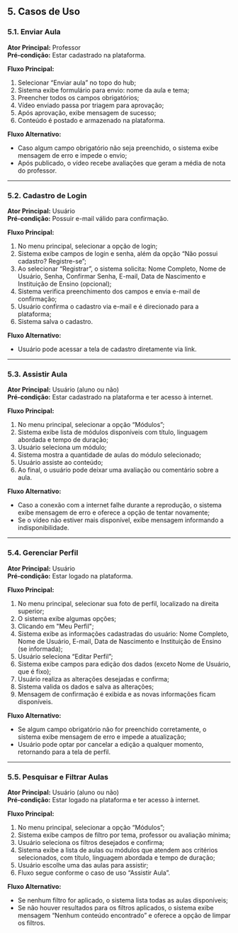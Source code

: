 <h2>5. Casos de Uso</h2>

<h3>5.1. Enviar Aula</h3>
<p><strong>Ator Principal:</strong> Professor<br>
<strong>Pré-condição:</strong> Estar cadastrado na plataforma.</p>

<p><strong>Fluxo Principal:</strong></p>
<ol>
  <li>Selecionar “Enviar aula” no topo do hub;</li>
  <li>Sistema exibe formulário para envio: nome da aula e tema;</li>
  <li>Preencher todos os campos obrigatórios;</li>
  <li>Vídeo enviado passa por triagem para aprovação;</li>
  <li>Após aprovação, exibe mensagem de sucesso;</li>
  <li>Conteúdo é postado e armazenado na plataforma.</li>
</ol>

<p><strong>Fluxo Alternativo:</strong></p>
<ul>
  <li>Caso algum campo obrigatório não seja preenchido, o sistema exibe mensagem de erro e impede o envio;</li>
  <li>Após publicado, o vídeo recebe avaliações que geram a média de nota do professor.</li>
</ul>

<hr>

<h3>5.2. Cadastro de Login</h3>
<p><strong>Ator Principal:</strong> Usuário<br>
<strong>Pré-condição:</strong> Possuir e-mail válido para confirmação.</p>

<p><strong>Fluxo Principal:</strong></p>
<ol>
  <li>No menu principal, selecionar a opção de login;</li>
  <li>Sistema exibe campos de login e senha, além da opção “Não possui cadastro? Registre-se”;</li>
  <li>Ao selecionar “Registrar”, o sistema solicita: Nome Completo, Nome de Usuário, Senha, Confirmar Senha, E-mail, Data de Nascimento e Instituição de Ensino (opcional);</li>
  <li>Sistema verifica preenchimento dos campos e envia e-mail de confirmação;</li>
  <li>Usuário confirma o cadastro via e-mail e é direcionado para a plataforma;</li>
  <li>Sistema salva o cadastro.</li>
</ol>

<p><strong>Fluxo Alternativo:</strong></p>
<ul>
  <li>Usuário pode acessar a tela de cadastro diretamente via link.</li>
</ul>

<hr>

<h3>5.3. Assistir Aula</h3>
<p><strong>Ator Principal:</strong> Usuário (aluno ou não)<br>
<strong>Pré-condição:</strong> Estar cadastrado na plataforma e ter acesso à internet.</p>

<p><strong>Fluxo Principal:</strong></p>
<ol>
  <li>No menu principal, selecionar a opção “Módulos”;</li>
  <li>Sistema exibe lista de módulos disponíveis com título, linguagem abordada e tempo de duração;</li>
  <li>Usuário seleciona um módulo;</li>
  <li>Sistema mostra a quantidade de aulas do módulo selecionado;</li>
  <li>Usuário assiste ao conteúdo;</li>
  <li>Ao final, o usuário pode deixar uma avaliação ou comentário sobre a aula.</li>
</ol>

<p><strong>Fluxo Alternativo:</strong></p>
<ul>
  <li>Caso a conexão com a internet falhe durante a reprodução, o sistema exibe mensagem de erro e oferece a opção de tentar novamente;</li>
  <li>Se o vídeo não estiver mais disponível, exibe mensagem informando a indisponibilidade.</li>
</ul>

<hr>

<h3>5.4. Gerenciar Perfil</h3>
<p><strong>Ator Principal:</strong> Usuário<br>
<strong>Pré-condição:</strong> Estar logado na plataforma.</p>

<p><strong>Fluxo Principal:</strong></p>
<ol>
  <li>No menu principal, selecionar sua foto de perfil, localizado na direita superior;</li>
  <li>O sistema exibe algumas opções;</li>
  <li>Clicando em "Meu Perfil";</li>
  <li>Sistema exibe as informações cadastradas do usuário: Nome Completo, Nome de Usuário, E-mail, Data de Nascimento e Instituição de Ensino (se informada);</li>
  <li>Usuário seleciona “Editar Perfil”;</li>
  <li>Sistema exibe campos para edição dos dados (exceto Nome de Usuário, que é fixo);</li>
  <li>Usuário realiza as alterações desejadas e confirma;</li>
  <li>Sistema valida os dados e salva as alterações;</li>
  <li>Mensagem de confirmação é exibida e as novas informações ficam disponíveis.</li>
</ol>

<p><strong>Fluxo Alternativo:</strong></p>
<ul>
  <li>Se algum campo obrigatório não for preenchido corretamente, o sistema exibe mensagem de erro e impede a atualização;</li>
  <li>Usuário pode optar por cancelar a edição a qualquer momento, retornando para a tela de perfil.</li>
</ul>

<hr>

<h3>5.5. Pesquisar e Filtrar Aulas</h3>
<p><strong>Ator Principal:</strong> Usuário (aluno ou não)<br>
<strong>Pré-condição:</strong> Estar logado na plataforma e ter acesso à internet.</p>

<p><strong>Fluxo Principal:</strong></p>
<ol>
  <li>No menu principal, selecionar a opção “Módulos”;</li>
  <li>Sistema exibe campos de filtro por tema, professor ou avaliação mínima;</li>
  <li>Usuário seleciona os filtros desejados e confirma;</li>
  <li>Sistema exibe a lista de aulas ou módulos que atendem aos critérios selecionados, com título, linguagem abordada e tempo de duração;</li>
  <li>Usuário escolhe uma das aulas para assistir;</li>
  <li>Fluxo segue conforme o caso de uso “Assistir Aula”.</li>
</ol>

<p><strong>Fluxo Alternativo:</strong></p>
<ul>
  <li>Se nenhum filtro for aplicado, o sistema lista todas as aulas disponíveis;</li>
  <li>Se não houver resultados para os filtros aplicados, o sistema exibe mensagem “Nenhum conteúdo encontrado” e oferece a opção de limpar os filtros.</li>
</ul>
